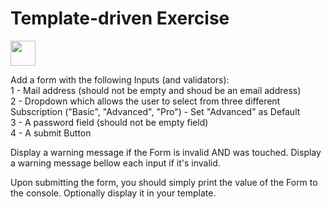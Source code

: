 # Template-driven Exercise

<img src="https://cdn.jsdelivr.net/gh/devicons/devicon/icons/angularjs/angularjs-plain.svg" width="40" height="40" />

Add a form with the following Inputs (and validators):<br/>
1 - Mail address (should not be empty and shoud be an email address)<br/>
2 - Dropdown which allows the user to select from three different Subscription ("Basic", "Advanced", "Pro") - Set "Advanced" as Default<br/>
3 - A password field (should not be empty field)<br/>
4 - A submit Button<br/>

Display a warning message if the Form is invalid AND was touched. Display a warning message bellow each input if it's invalid.<br/>

Upon submitting the form, you should simply print the value of the Form to the console. Optionally display it in your template.<br/>
